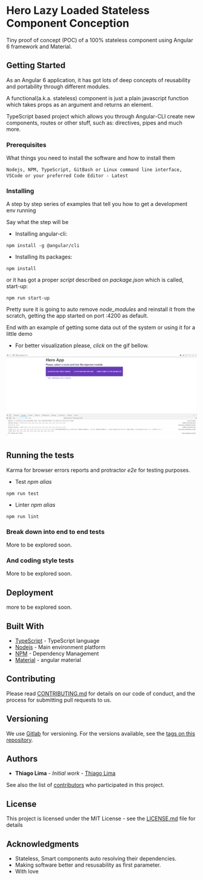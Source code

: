 # Hero Lazy Loaded Stateless Component Conception

Tiny proof of concept (POC) of a 100% stateless component using Angular 6 framework and Material.

## Getting Started

As an Angular 6 application, it has got lots of deep concepts of reusability and portability through different modules.

A functional(a.k.a. stateless) component is just a plain javascript function which takes props as an argument and returns an element.

TypeScript based project which allows you through Angular-CLI create new components, routes or other stuff, such as: directives, pipes and much more. 

### Prerequisites

What things you need to install the software and how to install them

```
Nodejs, NPM, TypeScript, GitBash or Linux command line interface, VSCode or your preferred Code Editor - Latest 
```

### Installing

A step by step series of examples that tell you how to get a development env running

Say what the step will be

* Installing angular-cli:

```
npm install -g @angular/cli
```

* Installing its packages:

 ```
 npm install
 ```

 or it has got a proper *script* described on *package.json* which is called, start-up:

 ```
 npm run start-up
 ``` 

 Pretty sure it is going to auto remove *node_modules* and reinstall it from the scratch, getting the app started
 on port :4200 as default.


End with an example of getting some data out of the system or using it for a little demo

* For better visualization please, *click* on the gif bellow.

![Snapshot of the working project](/src/assets/hero-module-material.gif)

## Running the tests

Karma for browser errors reports and protractor *e2e* for testing purposes.

* Test *npm alias* 

```
npm run test
```

* Linter *npm alias*

```
npm run lint
```

### Break down into end to end tests

More to be explored soon.

### And coding style tests

More to be explored soon.

## Deployment

more to be explored soon.

## Built With

* [TypeScript](https://www.typescriptlang.org/) - TypeScript language
* [Nodejs](https://nodejs.org/en/) - Main environment platform
* [NPM](https://www.npmjs.com/) - Dependency Management
* [Material](https://material.angular.io/) - angular material

## Contributing

Please read [CONTRIBUTING.md](https://gist.github.com/) for details on our code of conduct, and the process for submitting pull requests to us.

## Versioning

We use [Gitlab](https://gitlab.com/) for versioning. For the versions available, see the [tags on this repository](https://gitlab.com/). 

## Authors

* **Thiago Lima** - *Initial work* - [Thiago Lima](https://gitlab.com/thiagoblima/notes-app)

See also the list of [contributors](https://gitlab.com/thiagoblima/hero-app) who participated in this project.

## License

This project is licensed under the MIT License - see the [LICENSE.md](LICENSE.md) file for details

## Acknowledgments

* Stateless, Smart components auto resolving their dependencies.
* Making software better and resusability as first parameter.
* With love
